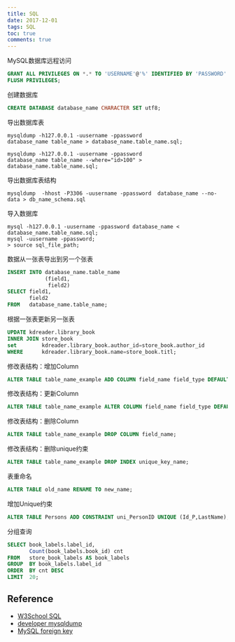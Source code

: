 ```yaml
---
title: SQL
date: 2017-12-01
tags: SQL
toc: true
comments: true
---
```


MySQL数据库远程访问

```sql
GRANT ALL PRIVILEGES ON *.* TO 'USERNAME'@'%' IDENTIFIED BY 'PASSWORD' WITH GRANT OPTION;
FLUSH PRIVILEGES;
```

创建数据库

```sql
CREATE DATABASE database_name CHARACTER SET utf8;
```

导出数据库表

```shell
mysqldump -h127.0.0.1 -uusername -ppassword
database_name table_name > database_name.table_name.sql;

mysqldump -h127.0.0.1 -uusername -ppassword
database_name table_name --where="id>100" > database_name.table_name.sql;
```

导出数据库表结构

```shell
mysqldump  -hhost -P3306 -uusername -ppassword  database_name --no-data > db_name_schema.sql
```

导入数据库

```shell
mysql -h127.0.0.1 -uusername -ppassword database_name < database_name.table_name.sql;
mysql -uusername -ppassword; 
> source sql_file_path;
```

数据从一张表导出到另一个张表

```sql
INSERT INTO database_name.table_name
            (field1,
             field2)
SELECT field1,
       field2
FROM   database_name.table_name;
```

根据一张表更新另一张表

```sql
UPDATE kdreader.library_book
INNER JOIN store_book
set        kdreader.library_book.author_id=store_book.author_id
WHERE      kdreader.library_book.name=store_book.titl;
```

修改表结构：增加Column

```sql
ALTER TABLE table_name_example ADD COLUMN field_name field_type DEFAULT default_value;
```

修改表结构：更新Column

```sql
ALTER TABLE table_name_example ALTER COLUMN field_name field_type DEFAULT default_value;
```

修改表结构：删除Column

```sql
ALTER TABLE table_name_example DROP COLUMN field_name;
```

修改表结构：删除unique约束

```sql
ALTER TABLE table_name_example DROP INDEX unique_key_name;
```

表重命名

```sql
ALTER TABLE old_name RENAME TO new_name;
```

增加Unique约束

```sql
ALTER TABLE Persons ADD CONSTRAINT uni_PersonID UNIQUE (Id_P,LastName);
```

分组查询

```sql
SELECT book_labels.label_id,
       Count(book_labels.book_id) cnt
FROM   store_book_labels AS book_labels
GROUP  BY book_labels.label_id
ORDER  BY cnt DESC
LIMIT  20;
```

## Reference

* [W3School SQL](http://www.w3school.com.cn/sql/index.asp)
* [developer mysqldump](https://dev.mysql.com/doc/refman/5.7/en/mysqldump.html)
* [MySQL foreign key](http://www.mysqltutorial.org/mysql-foreign-key/)

